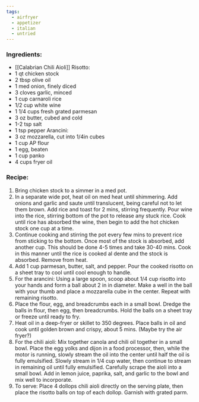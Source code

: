 ```yaml
---
tags:
  - airfryer
  - appetizer
  - italian
  - untried
---
```

### Ingredients:
- [[Calabrian Chili Aioli]]
Risotto: 
- 1 qt chicken stock
- 2 tbsp olive oil
- 1 med onion, finely diced
- 3 cloves garlic, minced
- 1 cup carnaroli rice
- 1/2 cup white wine
- 1 1/4 cups fresh grated parmesan
- 3 oz butter, cubed and cold
- 1-2 tsp salt
- 1 tsp pepper
Arancini:
- 3 oz mozzarella, cut into 1/4in cubes
- 1 cup AP flour
- 1 egg, beaten
- 1 cup panko
- 4 cups fryer oil

### Recipe:
1. Bring chicken stock to a simmer in a med pot. 
2. In a separate wide pot, heat oil on med heat until shimmering. Add onions and garlic and saute until translucent, being careful not to let them brown. Add rice and toast for 2 mins, stirring frequently. Pour wine into the rice, stirring bottom of the pot to release any stuck rice. Cook until rice has absorbed the wine, then begin to add the hot chicken stock one cup at a time. 
3. Continue cooking and stirring the pot every few mins to prevent rice from sticking to the bottom. Once most of the stock is absorbed, add another cup. This should be done 4-5 times and take 30-40 mins. Cook in this manner until the rice is cooked al dente and the stock is absorbed. Remove from heat. 
4. Add 1 cup parmesan, butter, salt, and pepper. Pour the cooked risotto on a sheet tray to cool until cool enough to handle. 
5. For the arancini: Using a large spoon, scoop about 1/4 cup risotto into your hands and form a ball about 2 in in diameter. Make a well in the ball with your thumb and place a mozzarella cube in the center. Repeat with remaining risotto. 
6. Place the flour, egg, and breadcrumbs each in a small bowl. Dredge the balls in flour, then egg, then breadcrumbs. Hold the balls on a sheet tray or freeze until ready to fry. 
7. Heat oil in a deep-fryer or skillet to 350 degrees. Place balls in oil and cook until golden brown and crispy, about 5 mins. (Maybe try the air fryer?)
8. For the chili aioli: Mix together canola and chili oil together in a small bowl. Place the egg yolks and dijon in a food processor, then, while the motor is running, slowly stream the oil into the center until half the oil is fully emulsified. Slowly stream in 1/4 cup water, then continue to stream in remaining oil until fully emulsified. Carefully scrape the aioli into a small bowl. Add in lemon juice, paprika, salt, and garlic to the bowl and mix well to incorporate.
9. To serve: Place 4 dollops chili aioli directly on the serving plate, then place the risotto balls on top of each dollop. Garnish with grated parm. 